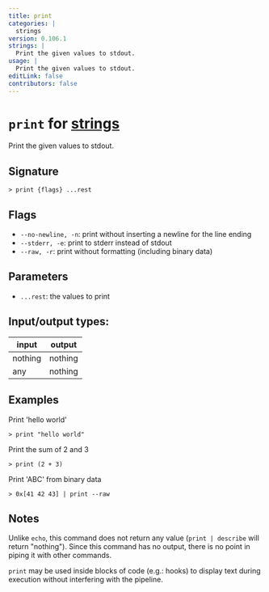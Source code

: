 ```yaml
---
title: print
categories: |
  strings
version: 0.106.1
strings: |
  Print the given values to stdout.
usage: |
  Print the given values to stdout.
editLink: false
contributors: false
---
```

<!-- This file is automatically generated. Please edit the command in https://github.com/nushell/nushell instead. -->

# `print` for [strings](/commands/categories/strings.md)

<div class='command-title'>Print the given values to stdout.</div>

## Signature

```> print {flags} ...rest```

## Flags

 -  `--no-newline, -n`: print without inserting a newline for the line ending
 -  `--stderr, -e`: print to stderr instead of stdout
 -  `--raw, -r`: print without formatting (including binary data)

## Parameters

 -  `...rest`: the values to print


## Input/output types:

| input   | output  |
| ------- | ------- |
| nothing | nothing |
| any     | nothing |
## Examples

Print 'hello world'
```nu
> print "hello world"

```

Print the sum of 2 and 3
```nu
> print (2 + 3)

```

Print 'ABC' from binary data
```nu
> 0x[41 42 43] | print --raw

```

## Notes
Unlike `echo`, this command does not return any value (`print | describe` will return "nothing").
Since this command has no output, there is no point in piping it with other commands.

`print` may be used inside blocks of code (e.g.: hooks) to display text during execution without interfering with the pipeline.